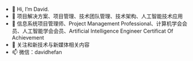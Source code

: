 - 👋 Hi, I’m David.
- 👀 项目解决方案、项目管理、技术团队管理、技术架构、人工智能技术应用
- 💞️ 信息系统项目管理师、Project Management Professional、计算机学会会员、人工智能学会会员、Artificial Intelligence Engineer Certificat Of Achievement
- 🌱 关注和新技术与新媒体相关内容
- 📫 微信：davidhefan

<!---
davidhefan/davidhefan is a ✨ special ✨ repository because its `README.md` (this file) appears on your GitHub profile.
You can click the Preview link to take a look at your changes.
--->
